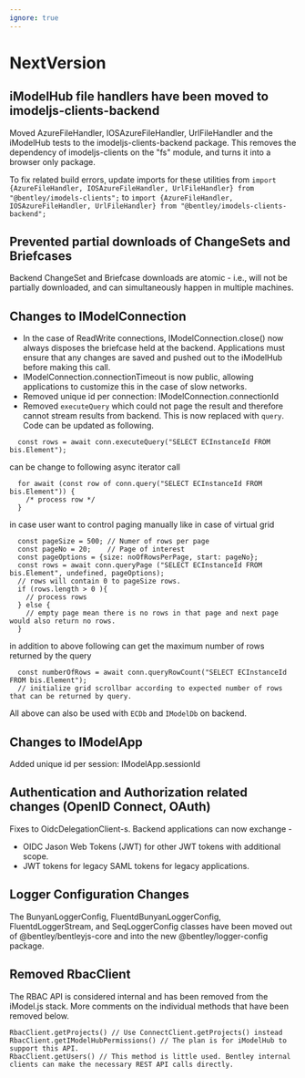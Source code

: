 ```yaml
---
ignore: true
---
```

# NextVersion

## iModelHub file handlers have been moved to imodeljs-clients-backend

Moved AzureFileHandler, IOSAzureFileHandler, UrlFileHandler and the iModelHub tests to the imodeljs-clients-backend package. This removes the dependency of imodeljs-clients on the "fs" module, and turns it into a browser only package.

To fix related build errors, update imports for these utilities from
```import {AzureFileHandler, IOSAzureFileHandler, UrlFileHandler} from "@bentley/imodels-clients";```
to
```import {AzureFileHandler, IOSAzureFileHandler, UrlFileHandler} from "@bentley/imodels-clients-backend";```

## Prevented partial downloads of ChangeSets and Briefcases

Backend ChangeSet and Briefcase downloads are atomic - i.e., will not be partially downloaded, and can simultaneously happen in multiple machines.

## Changes to IModelConnection

* In the case of ReadWrite connections, IModelConnection.close() now always disposes the briefcase held at the backend. Applications must ensure that any changes are saved and pushed out to the iModelHub before making this call.
* IModelConnection.connectionTimeout is now public, allowing applications to customize this in the case of slow networks.
* Removed unique id per connection: IModelConnection.connectionId
* Removed `executeQuery` which could not page the result and therefore cannot stream results from backend. This is now replaced with `query`. Code can be updated as following.

```
  const rows = await conn.executeQuery("SELECT ECInstanceId FROM bis.Element");
```
can be change to following async iterator call
```
  for await (const row of conn.query("SELECT ECInstanceId FROM bis.Element")) {
    /* process row */
  }
```
in case user want to control paging manually like in case of virtual grid
```
  const pageSize = 500; // Numer of rows per page
  const pageNo = 20;    // Page of interest
  const pageOptions = {size: noOfRowsPerPage, start: pageNo};
  const rows = await conn.queryPage ("SELECT ECInstanceId FROM bis.Element", undefined, pageOptions);
  // rows will contain 0 to pageSize rows.
  if (rows.length > 0 ){
    // process rows
  } else {
    // empty page mean there is no rows in that page and next page would also return no rows.
  }
```
in addition to above following can get the maximum number of rows returned by the query
```
  const numberOfRows = await conn.queryRowCount("SELECT ECInstanceId FROM bis.Element");
  // initialize grid scrollbar according to expected number of rows that can be returned by query.
```

All above can also be used with `ECDb` and `IModelDb` on backend.
## Changes to IModelApp

Added unique id per session: IModelApp.sessionId

## Authentication and Authorization related changes (OpenID Connect, OAuth)

Fixes to OidcDelegationClient-s. Backend applications can now exchange -
* OIDC Jason Web Tokens (JWT) for other JWT tokens with additional scope.
* JWT tokens for legacy SAML tokens for legacy applications.

## Logger Configuration Changes

The BunyanLoggerConfig, FluentdBunyanLoggerConfig, FluentdLoggerStream, and SeqLoggerConfig classes have been moved out of @bentley/bentleyjs-core and into the new @bentley/logger-config package.

## Removed RbacClient

The RBAC API is considered internal and has been removed from the iModel.js stack. More comments on the individual methods that have been removed below.

```
RbacClient.getProjects() // Use ConnectClient.getProjects() instead
RbacClient.getIModelHubPermissions() // The plan is for iModelHub to support this API.
RbacClient.getUsers() // This method is little used. Bentley internal clients can make the necessary REST API calls directly.

```